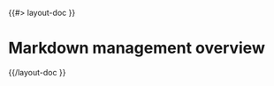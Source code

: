<!--
/**
 * @name            Overview
 * @namespace       doc.markdown
 * @type            Markdown
 * @platform        md
 * @status          stable
 * @menu            Documentation / Markdown           /doc/markdown/overview
 *
 * @since           2.0.0
 * @author    Olivier Bossel <olivier.bossel@gmail.com> (https://olivierbossel.com)
 */
-->

{{#> layout-doc }}

# Markdown management overview

{{/layout-doc }}
